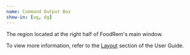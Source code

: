 ```yaml
---
name: Command Output Box
show-in: [ug, dg]
---
```


The region located at the right half of FoodRem's main window.

To view more information, refer to the [Layout](/UserGuide.html#layout) section of the User Guide.
